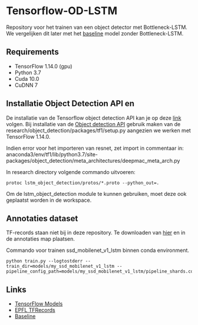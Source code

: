 # Tensorflow-OD-LSTM

Repository voor het trainen van een object detector met Bottleneck-LSTM. We vergelijken dit later met het [baseline](https://github.com/LeenGadisseur/Tensorflow-OD-API-workspace) model zonder Bottleneck-LSTM.

Requirements 
------------ 
* TensorFlow 1.14.0 (gpu)
* Python 3.7
* Cuda 10.0
* CuDNN 7

Installatie Object Detection API en 
-----------
De installatie van de Tensorflow object detection API kan je op deze
[link](https://tensorflow-object-detection-api-tutorial.readthedocs.io/en/tensorflow-1.14/install.html) volgen. 
Bij installatie van de [Object detection API](https://github.com/tensorflow/models) gebruik maken van de 
research/object_detection/packages/tf1/setup.py aangezien we werken met TensorFlow 1.14.0.

Indien error voor het importeren van resnet, zet import in commentaar in:
anaconda3/env/tf1/lib/python3.7/site-packages/object_detection/meta_architectures/deepmac_meta_arch.py


In research directory volgende commando uitvoeren:
``` 
protoc lstm_object_detection/protos/*.proto --python_out=.
```
Om de lstm_object_detection module te kunnen gebruiken, moet deze ook geplaatst worden in de workspace. 


Annotaties dataset
------------------
TF-records staan niet bij in deze repository. Te downloaden van [hier](https://drive.google.com/drive/folders/148Ss13RS61af6KCZPEoF1SHUKJAEiDz9?usp=sharing) en in de annotaties map plaatsen.

Commando voor trainen ssd_mobilenet_v1_lstm binnen conda environment.
```
python train.py --logtostderr --train_dir=models/my_ssd_mobilenet_v1_lstm --pipeline_config_path=models/my_ssd_mobilenet_v1_lstm/pipeline_shards.config
```

Links
-----
* [TensorFlow Models](https://github.com/tensorflow/models)
* [EPFL TFRecords](https://drive.google.com/drive/folders/148Ss13RS61af6KCZPEoF1SHUKJAEiDz9?usp=sharing)
* [Baseline](https://github.com/LeenGadisseur/Tensorflow-OD-API-workspace)

